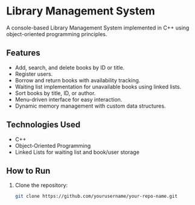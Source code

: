 # Library Management System

A console-based Library Management System implemented in C++ using object-oriented programming principles.

## Features

- Add, search, and delete books by ID or title.
- Register users.
- Borrow and return books with availability tracking.
- Waiting list implementation for unavailable books using linked lists.
- Sort books by title, ID, or author.
- Menu-driven interface for easy interaction.
- Dynamic memory management with custom data structures.

## Technologies Used

- C++
- Object-Oriented Programming
- Linked Lists for waiting list and book/user storage

## How to Run

1. Clone the repository:
   ```bash
   git clone https://github.com/yourusername/your-repo-name.git
